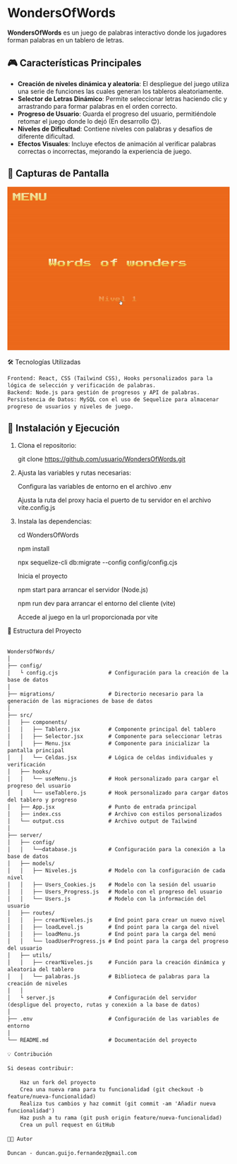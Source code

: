 # WondersOfWords

**WondersOfWords** es un juego de palabras interactivo donde los jugadores forman palabras en un tablero de letras. 

## 🎮 Características Principales

- **Creación de niveles dinámica y aleatoria**: El despliegue del juego utiliza una serie de funciones las cuales generan los tableros aleatoriamente.
- **Selector de Letras Dinámico**: Permite seleccionar letras haciendo clic y arrastrando para formar palabras en el orden correcto.
- **Progreso de Usuario**: Guarda el progreso del usuario, permitiéndole retomar el juego donde lo dejó (En desarrollo 😊).
- **Niveles de Dificultad**: Contiene niveles con palabras y desafíos de diferente dificultad.
- **Efectos Visuales**: Incluye efectos de animación al verificar palabras correctas o incorrectas, mejorando la experiencia de juego.

## 📸 Capturas de Pantalla

![Demostración del juego](./gif.gif)

🛠 Tecnologías Utilizadas

    Frontend: React, CSS (Tailwind CSS), Hooks personalizados para la lógica de selección y verificación de palabras.
    Backend: Node.js para gestión de progresos y API de palabras.
    Persistencia de Datos: MySQL con el uso de Sequelize para almacenar progreso de usuarios y niveles de juego.


## 🚀 Instalación y Ejecución

1. Clona el repositorio:

   git clone https://github.com/usuario/WondersOfWords.git

2. Ajusta las variables y rutas necesarias:

   Configura las variables de entorno en el archivo .env

   Ajusta la ruta del proxy hacia el puerto de tu servidor en el archivo vite.config.js

2. Instala las dependencias:

    cd WondersOfWords

    npm install

    npx sequelize-cli db:migrate --config config/config.cjs

    Inicia el proyecto

    npm start para arrancar el servidor (Node.js)

    npm run dev para arrancar el entorno del cliente (vite)

    Accede al juego en la url proporcionada por vite

📂 Estructura del Proyecto

```plaintext

WondersOfWords/
│
├── config/
│   └ config.cjs                # Configuración para la creación de la base de datos
│
├── migrations/                 # Directorio necesario para la generación de las migraciones de base de datos
│
├── src/
│   ├── components/
│   │   ├── Tablero.jsx         # Componente principal del tablero
│   │   ├── Selector.jsx        # Componente para seleccionar letras
│   │   ├── Menu.jsx            # Componente para inicializar la pantalla principal
│   │   └── Celdas.jsx          # Lógica de celdas individuales y verificación
│   ├── hooks/
│   │   └── useMenu.js          # Hook personalizado para cargar el progreso del usuario
│   │   └── useTablero.js       # Hook personalizado para cargar datos del tablero y progreso
│   ├── App.jsx                 # Punto de entrada principal
│   ├── index.css               # Archivo con estilos personalizados
│   └── output.css              # Archivo output de Tailwind
│
├── server/
│   ├── config/
│   │   └──database.js          # Configuración para la conexión a la base de datos
│   ├── models/                
│   │   ├── Niveles.js          # Modelo con la configuración de cada nivel
│   │   ├── Users_Cookies.js    # Modelo con la sesión del usuario
│   │   ├── Users_Progress.js   # Modelo con el progreso del usuario
│   │   └── Users.js            # Modelo con la información del usuario
│   ├── routes/                  
│   │   ├── crearNiveles.js     # End point para crear un nuevo nivel
│   │   ├── loadLevel.js        # End point para la carga del nivel
│   │   ├── loadMenu.js         # End point para la carga del menú
│   │   └── loadUserProgress.js # End point para la carga del progreso del usuario
│   ├── utils/
│   │   ├── crearNiveles.js     # Función para la creación dinámica y aleatoria del tablero
│   │   └── palabras.js         # Biblioteca de palabras para la creación de niveles
│   │
│   └ server.js                 # Configuración del servidor (despligue del proyecto, rutas y conexión a la base de datos)
│
├── .env                        # Configuración de las variables de entorno
│
└── README.md                   # Documentación del proyecto

💡 Contribución

Si deseas contribuir:

    Haz un fork del proyecto
    Crea una nueva rama para tu funcionalidad (git checkout -b feature/nueva-funcionalidad)
    Realiza tus cambios y haz commit (git commit -am 'Añadir nueva funcionalidad')
    Haz push a tu rama (git push origin feature/nueva-funcionalidad)
    Crea un pull request en GitHub

👨‍💻 Autor

Duncan - duncan.guijo.fernandez@gmail.com
